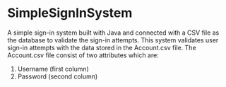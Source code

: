 # SimpleSignInSystem
A simple sign-in system built with Java and connected with a CSV file as the database to validate the sign-in attempts.
This system validates user sign-in attempts with the data stored in the Account.csv file.
The Account.csv file consist of two attributes which are:
  1. Username (first column)
  2. Password (second column)
